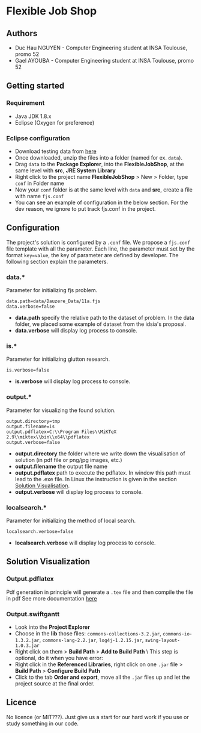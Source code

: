 # Flexible Job Shop

## Authors
* Duc Hau NGUYEN - Computer Engineering student at INSA Toulouse, promo 52
* Gael AYOUBA - Computer Engineering student at INSA Toulouse, promo 52

## Getting started

### Requirement
* Java JDK 1.8.x
* Eclipse (Oxygen for preference)

### Eclipse configuration
* Download testing data from [here](http://people.idsia.ch/~monaldo/fjsp.html)
* Once downloaded, unzip the files into a folder (named for ex. `data`).
* Drag `data` to the **Package Explorer**, into the **FlexibleJobShop**, at the same level with **src**, **JRE System Library**
* Right click to the project name **FlexibleJobShop** > New > Folder, type `conf` in Folder name
* Now your `conf` folder is at the same level with `data` and **src**, create a file with name `fjs.conf`
* You can see an example of configuration in the below section. For the dev reason, we ignore to put track fjs.conf in the project.

## Configuration
The project's solution is configured by a `.conf` file. We propose a `fjs.conf` file template with all the parameter. Each line, the parameter must set by the format `key=value`, the key of parameter are defined by developer. The following section explain the parameters.


### data.*
Parameter for initializing fjs problem.
```
data.path=data/Dauzere_Data/11a.fjs
data.verbose=false
```
* **data.path** specify the relative path to the dataset of problem. In the data folder, we placed some example of dataset from the idsia's proposal.
* **data.verbose** will display log process to console.

### is.*
Parameter for initializing glutton research.
```
is.verbose=false
```
* **is.verbose** will display log process to console.

### output.*
Parameter for visualizing the found solution.
```
output.directory=tmp
output.filename=is
output.pdflatex=C:\\Program Files\\MiKTeX 2.9\\miktex\\bin\\x64\\pdflatex
output.verbose=false
```
* **output.directory** the folder where we write down the visualisation of solution (in pdf file or png/jpg images, etc.)
* **output.filename** the output file name 
* **output.pdflatex** path to execute the pdflatex. In window this path must lead to the .exe file. In Linux the instruction is given in the section [Solution Visualisation](#solution-visualization).
* **output.verbose** will display log process to console.

### localsearch.*
Parameter for initializing the method of local search.
```
localsearch.verbose=false
```
* **localsearch.verbose** will display log process to console.


## Solution Visualization

### Output.pdflatex
Pdf generation in principle will generate a `.tex` file and then compile the file in pdf
See more documentation [here](src/output/pdflatex)

### Output.swiftgantt
* Look into the **Project Explorer**
* Choose in the **lib** those files: `commons-collections-3.2.jar`, `commons-io-1.3.2.jar`, `commons-lang-2.2.jar`, `log4j-1.2.15.jar`, `swing-layout-1.0.3.jar`
* Right click on them > **Build Path** > **Add to Build Path** \\
This step is optional, do it when you have error:
* Right click in the **Referenced Libraries**, right click on one `.jar` file > **Build Path** > **Configure Build Path**
* Click to the tab **Order and export**, move all the `.jar` files up and let the project source at the final order.

## Licence
No licence (or MIT???). Just give us a start for our hard work if you use or study something in our code.